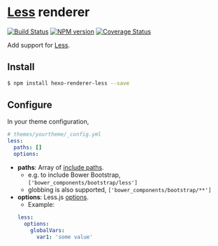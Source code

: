 # [Less] renderer

[![Build Status](https://travis-ci.com/hexojs/hexo-renderer-less.svg?branch=master)](https://travis-ci.com/hexojs/hexo-renderer-less)
[![NPM version](https://badge.fury.io/js/hexo-renderer-less.svg)](https://www.npmjs.com/package/hexo-renderer-less)
[![Coverage Status](https://coveralls.io/repos/github/hexojs/hexo-renderer-less/badge.svg?branch=master)](https://coveralls.io/github/hexojs/hexo-renderer-less?branch=master)

Add support for [Less].

## Install

``` bash
$ npm install hexo-renderer-less --save
```

## Configure

In your theme configuration,

```yaml
# themes/yourtheme/_config.yml
less:
  paths: []
  options:
```

- **paths**: Array of [include paths](http://lesscss.org/usage/#less-options-include-paths).
  * e.g. to include Bower Bootstrap, `['bower_components/bootstrap/less']`
  * globbing is also supported, `['bower_components/bootstrap/**']`
- **options**: Less.js [options](http://lesscss.org/usage/#less-options).
  * Example:
  ``` yml
  less:
    options:
      globalVars:
        var1: 'some value'
  ```

[Less]: http://lesscss.org/
